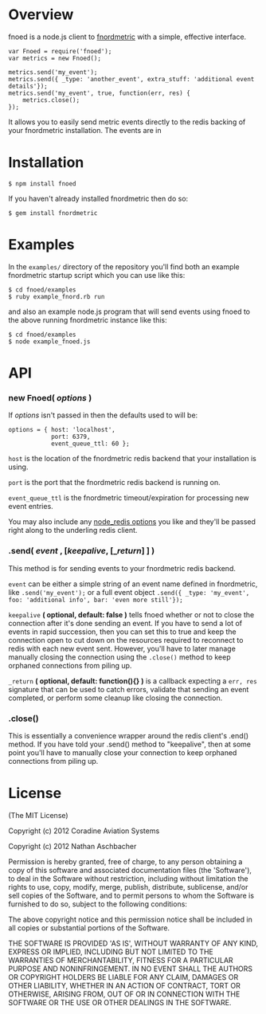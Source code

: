 # Overview

fnoed is a node.js client to [fnordmetric](https://github.com/paulasmuth/fnordmetric/) with a simple, effective interface. 

    var Fnoed = require('fnoed');
    var metrics = new Fnoed();
    
    metrics.send('my_event');
    metrics.send({ _type: 'another_event', extra_stuff: 'additional event details'});
    metrics.send('my_event', true, function(err, res) {
        metrics.close();
    });

It allows you to easily send metric events directly to the redis backing of your fnordmetric installation.  The events are in

# Installation

    $ npm install fnoed

If you haven't already installed fnordmetric then do so:

    $ gem install fnordmetric

# Examples

In the `examples/` directory of the repository you'll find both an example fnordmetric startup script which you can use like this:

    $ cd fnoed/examples
    $ ruby example_fnord.rb run

and also an example node.js program that will send events using fnoed to the above running fnordmetric instance like this:

    $ cd fnoed/examples
    $ node example_fnoed.js

# API

### new Fnoed( _options_ )

If _options_ isn't passed in then the defaults used to will be:

    options = { host: 'localhost',
                port: 6379,
                event_queue_ttl: 60 };

`host` is the location of the fnordmetric redis backend that your installation is using.

`port` is the port that the fnordmetric redis backend is running on.

`event_queue_ttl` is the fnordmetric timeout/expiration for processing new event entries.

You may also include any [node_redis options](https://github.com/mranney/node_redis/#rediscreateclientport-host-options) you like and they'll be passed right along to the underling redis client. 

### .send( _event_ , [_keepalive_, [__return_] ] )

This method is for sending events to your fnordmetric redis backend.

`event` can be either a simple string of an event name defined in fnordmetric, like `.send('my_event');` or a full event object `.send({ _type: 'my_event', foo: 'additional info', bar: 'even more still'});`

`keepalive` **( optional, default: false )** tells fnoed whether or not to close the connection after it's done sending an event.  If you have to send a lot of events in rapid succession, then you can set this to true and keep the connection open to cut down on the resources required to reconnect to redis with each new event sent.  However, you'll have to later manage manually closing the connection using the `.close()` method to keep orphaned connections from piling up.

`_return` **( optional, default: function(){} )** is a callback expecting a `err, res` signature that can be used to catch errors, validate that sending an event completed, or perform some cleanup like closing the connection.

### .close()

This is essentially a convenience wrapper around the redis client's .end() method.  If you have told your .send() method to "keepalive", then at some point you'll have to manually close your connection to keep orphaned connections from piling up.



# License

(The MIT License)

Copyright (c) 2012 Coradine Aviation Systems

Copyright (c) 2012 Nathan Aschbacher

Permission is hereby granted, free of charge, to any person obtaining a copy of
this software and associated documentation files (the 'Software'), to deal in
the Software without restriction, including without limitation the rights to
use, copy, modify, merge, publish, distribute, sublicense, and/or sell copies of
the Software, and to permit persons to whom the Software is furnished to do so,
subject to the following conditions:

The above copyright notice and this permission notice shall be included in all
copies or substantial portions of the Software.

THE SOFTWARE IS PROVIDED 'AS IS', WITHOUT WARRANTY OF ANY KIND, EXPRESS OR
IMPLIED, INCLUDING BUT NOT LIMITED TO THE WARRANTIES OF MERCHANTABILITY, FITNESS
FOR A PARTICULAR PURPOSE AND NONINFRINGEMENT. IN NO EVENT SHALL THE AUTHORS OR
COPYRIGHT HOLDERS BE LIABLE FOR ANY CLAIM, DAMAGES OR OTHER LIABILITY, WHETHER
IN AN ACTION OF CONTRACT, TORT OR OTHERWISE, ARISING FROM, OUT OF OR IN
CONNECTION WITH THE SOFTWARE OR THE USE OR OTHER DEALINGS IN THE SOFTWARE.
